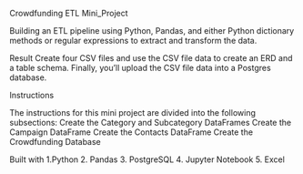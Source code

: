 

Crowdfunding ETL Mini_Project

    
 Building an ETL pipeline using Python, Pandas, and either Python dictionary methods or regular expressions to extract and transform the data.

Result
    Create four CSV files and use the CSV file data to create an ERD and a table schema. Finally, you’ll upload the CSV file data into a Postgres database.

Instructions

The instructions for this mini project are divided into the following subsections:
  Create the Category and Subcategory DataFrames
  Create the Campaign DataFrame
  Create the Contacts DataFrame
  Create the Crowdfunding Database

Built with
  1.Python
  2. Pandas
  3. PostgreSQL
  4. Jupyter Notebook
  5. Excel
